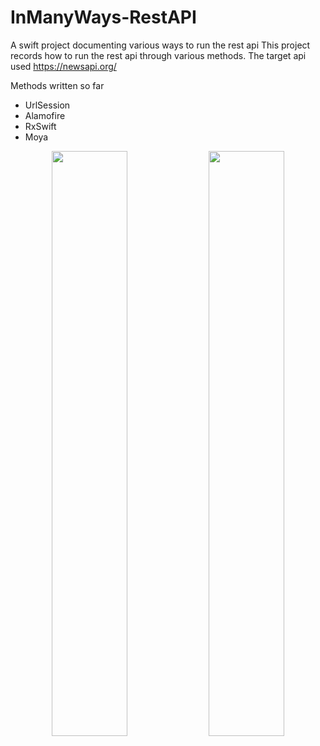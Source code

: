 # InManyWays-RestAPI
 A swift project documenting various ways to run the rest api
This project records how to run the rest api through various methods.
The target api used https://newsapi.org/

Methods written so far
- UrlSession
- Alamofire
- RxSwift
- Moya

<p align="center">
  <img src="https://github.com/traeumen927/GoodWeather/assets/18188727/7bf58b4f-faf2-40cd-ae5c-29c1f657077c](https://github.com/traeumen927/InManyWays-RestAPI/assets/18188727/1f7f5591-e9e9-44a0-a753-e55f6ba3178e)" width="49%">
  <img src="https://github.com/traeumen927/GoodWeather/assets/18188727/88726b8d-0a4a-45b3-b98b-c9bc50df88a5](https://github.com/traeumen927/InManyWays-RestAPI/assets/18188727/cc4b5f8f-b7dc-4734-8666-fab154d9f08a)" width="49%">
  
</p>
